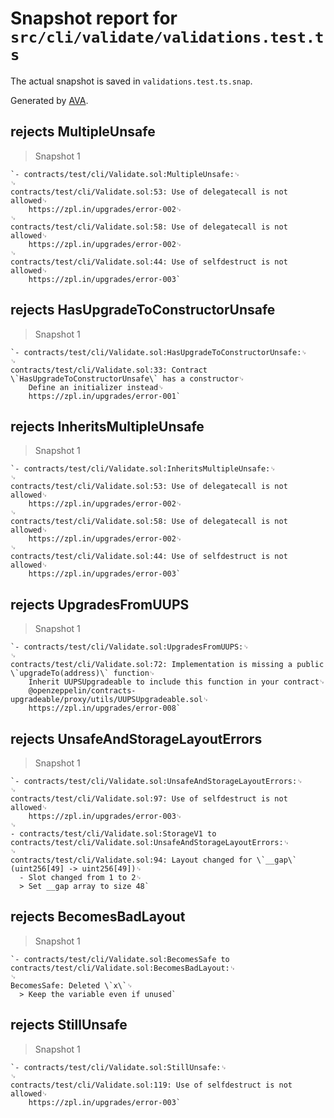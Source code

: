 # Snapshot report for `src/cli/validate/validations.test.ts`

The actual snapshot is saved in `validations.test.ts.snap`.

Generated by [AVA](https://avajs.dev).

## rejects MultipleUnsafe

> Snapshot 1

    `- contracts/test/cli/Validate.sol:MultipleUnsafe:␊
    ␊
    contracts/test/cli/Validate.sol:53: Use of delegatecall is not allowed␊
        https://zpl.in/upgrades/error-002␊
    ␊
    contracts/test/cli/Validate.sol:58: Use of delegatecall is not allowed␊
        https://zpl.in/upgrades/error-002␊
    ␊
    contracts/test/cli/Validate.sol:44: Use of selfdestruct is not allowed␊
        https://zpl.in/upgrades/error-003`

## rejects HasUpgradeToConstructorUnsafe

> Snapshot 1

    `- contracts/test/cli/Validate.sol:HasUpgradeToConstructorUnsafe:␊
    ␊
    contracts/test/cli/Validate.sol:33: Contract \`HasUpgradeToConstructorUnsafe\` has a constructor␊
        Define an initializer instead␊
        https://zpl.in/upgrades/error-001`

## rejects InheritsMultipleUnsafe

> Snapshot 1

    `- contracts/test/cli/Validate.sol:InheritsMultipleUnsafe:␊
    ␊
    contracts/test/cli/Validate.sol:53: Use of delegatecall is not allowed␊
        https://zpl.in/upgrades/error-002␊
    ␊
    contracts/test/cli/Validate.sol:58: Use of delegatecall is not allowed␊
        https://zpl.in/upgrades/error-002␊
    ␊
    contracts/test/cli/Validate.sol:44: Use of selfdestruct is not allowed␊
        https://zpl.in/upgrades/error-003`

## rejects UpgradesFromUUPS

> Snapshot 1

    `- contracts/test/cli/Validate.sol:UpgradesFromUUPS:␊
    ␊
    contracts/test/cli/Validate.sol:72: Implementation is missing a public \`upgradeTo(address)\` function␊
        Inherit UUPSUpgradeable to include this function in your contract␊
        @openzeppelin/contracts-upgradeable/proxy/utils/UUPSUpgradeable.sol␊
        https://zpl.in/upgrades/error-008`

## rejects UnsafeAndStorageLayoutErrors

> Snapshot 1

    `- contracts/test/cli/Validate.sol:UnsafeAndStorageLayoutErrors:␊
    ␊
    contracts/test/cli/Validate.sol:97: Use of selfdestruct is not allowed␊
        https://zpl.in/upgrades/error-003␊
    ␊
    - contracts/test/cli/Validate.sol:StorageV1 to contracts/test/cli/Validate.sol:UnsafeAndStorageLayoutErrors:␊
    ␊
    contracts/test/cli/Validate.sol:94: Layout changed for \`__gap\` (uint256[49] -> uint256[49])␊
      - Slot changed from 1 to 2␊
      > Set __gap array to size 48`

## rejects BecomesBadLayout

> Snapshot 1

    `- contracts/test/cli/Validate.sol:BecomesSafe to contracts/test/cli/Validate.sol:BecomesBadLayout:␊
    ␊
    BecomesSafe: Deleted \`x\`␊
      > Keep the variable even if unused`

## rejects StillUnsafe

> Snapshot 1

    `- contracts/test/cli/Validate.sol:StillUnsafe:␊
    ␊
    contracts/test/cli/Validate.sol:119: Use of selfdestruct is not allowed␊
        https://zpl.in/upgrades/error-003`
